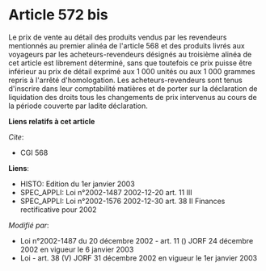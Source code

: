# Article 572 bis

Le prix de vente au détail des produits vendus par les revendeurs mentionnés au premier alinéa de l'article 568 et des
produits livrés aux voyageurs par les acheteurs-revendeurs désignés au troisième alinéa de cet article est librement
déterminé, sans que toutefois ce prix puisse être inférieur au prix de détail exprimé aux 1 000 unités ou aux 1 000 grammes
repris à l'arrêté d'homologation. Les acheteurs-revendeurs sont tenus d'inscrire dans leur comptabilité matières et de porter
sur la déclaration de liquidation des droits tous les changements de prix intervenus au cours de la période couverte par
ladite déclaration.

**Liens relatifs à cet article**

_Cite_:

  - CGI 568

**Liens**:

  - HISTO: Edition du 1er janvier 2003
  - SPEC_APPLI: Loi n°2002-1487 2002-12-20 art. 11 III
  - SPEC_APPLI: Loi n°2002-1576 2002-12-30 art. 38 II Finances rectificative pour 2002

_Modifié par_:

  - Loi n°2002-1487 du 20 décembre 2002 - art. 11 () JORF 24 décembre 2002 en vigueur le 6 janvier 2003
  - Loi - art. 38 (V) JORF 31 décembre 2002 en vigueur le 1er janvier 2003
